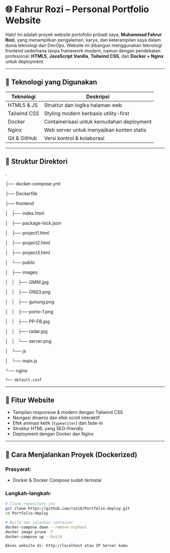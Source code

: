 # 🌐 Fahrur Rozi – Personal Portfolio Website

Halo! Ini adalah proyek website portofolio pribadi saya, **Muhammad Fahrur Rozi**, yang menampilkan pengalaman, karya, dan keterampilan saya dalam dunia teknologi dan DevOps. Website ini dibangun menggunakan teknologi frontend sederhana tanpa framework modern, namun dengan pendekatan profesional: **HTML5**, **JavaScript Vanilla**, **Tailwind CSS**, dan **Docker + Nginx** untuk deployment.

---

## 🚀 Teknologi yang Digunakan

| Teknologi       | Deskripsi                                             |
|----------------|-------------------------------------------------------|
| HTML5 & JS      | Struktur dan logika halaman web                      |
| Tailwind CSS   | Styling modern berbasis utility-first                 |
| Docker         | Containerisasi untuk kemudahan deployment             |
| Nginx          | Web server untuk menyajikan konten statis             |
| Git & GitHub   | Versi kontrol & kolaborasi                           |

---

## 📁 Struktur Direktori
.

├── docker-compose.yml

├── Dockerfile

├── frontend

│   ├── index.html

│   ├── package-lock.json

│   ├── project1.html

│   ├── project2.html

│   ├── project3.html

│   └── public

│       ├── images

│       │   ├── GMNI.jpg

│       │   ├── GNS3.png

│       │   ├── gunung.png

│       │   ├── porto-1.png

│       │   ├── PP-FB.jpg

│       │   ├── radar.jpg

│       │   └── server.png

│       └── js

│           └── main.js

└── nginx

    └── default.conf

---

## 🧪 Fitur Website

- Tampilan responsive & modern dengan Tailwind CSS
- Navigasi dinamis dan efek scroll interaktif
- Efek animasi ketik (`typewriter`) dan fade-in
- Struktur HTML yang SEO-friendly
- Deployment dengan Docker dan Nginx

---

## 🐳 Cara Menjalankan Proyek (Dockerized)

### Prasyarat:
- Docker & Docker Compose sudah terinstal

### Langkah-langkah:

```bash
# Clone repository ini
git clone https://github.com/rozi8/Portfolio-deploy.git
cd Portfolio-deploy

# Build dan jalankan container
docker-compose down --remove-orphans
docker image prune -f
docker-compose up --build

Akses website di: http://localhost atau IP Server kamu